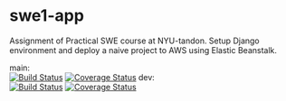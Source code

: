# swe1-app

Assignment of Practical SWE course at NYU-tandon. Setup Django environment and deploy a naive project to AWS using Elastic Beanstalk.

main:  
[![Build Status](https://app.travis-ci.com/SoyMark/swe1-app.svg?branch=main)](https://app.travis-ci.com/SoyMark/swe1-app)
[![Coverage Status](https://coveralls.io/repos/github/SoyMark/swe1-app/badge.svg)](https://coveralls.io/github/SoyMark/swe1-app)
dev:  
[![Build Status](https://app.travis-ci.com/SoyMark/swe1-app.svg?branch=dev)](https://app.travis-ci.com/SoyMark/swe1-app)
[![Coverage Status](https://coveralls.io/repos/github/SoyMark/swe1-app/badge.svg?branch=dev)](https://coveralls.io/github/SoyMark/swe1-app)